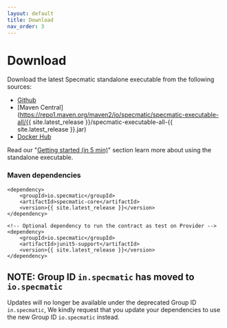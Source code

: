 ```yaml
---
layout: default
title: Download
nav_order: 3
---
```

Download
========

Download the latest Specmatic standalone executable from the following sources:
* [Github](https://github.com/specmatic/specmatic/releases)
* [Maven Central](https://repo1.maven.org/maven2/io/specmatic/specmatic-executable-all/{{ site.latest_release }}/specmatic-executable-all-{{ site.latest_release }}.jar)
* [Docker Hub](https://hub.docker.com/r/specmatic/specmatic)

Read our "[Getting started (in 5 min)](/getting_started.html)" section learn more about using the standalone executable.

### Maven dependencies

```
<dependency>
    <groupId>io.specmatic</groupId>
    <artifactId>specmatic-core</artifactId>
    <version>{{ site.latest_release }}</version>
</dependency>

<!-- Optional dependency to run the contract as test on Provider -->
<dependency>
    <groupId>io.specmatic</groupId>
    <artifactId>junit5-support</artifactId>
    <version>{{ site.latest_release }}</version>
</dependency>
```

## NOTE: Group ID `in.specmatic` has moved to `io.specmatic`

Updates will no longer be available under the deprecated Group ID `in.specmatic`,
We kindly request that you update your dependencies to use the new Group ID `io.specmatic` instead.
